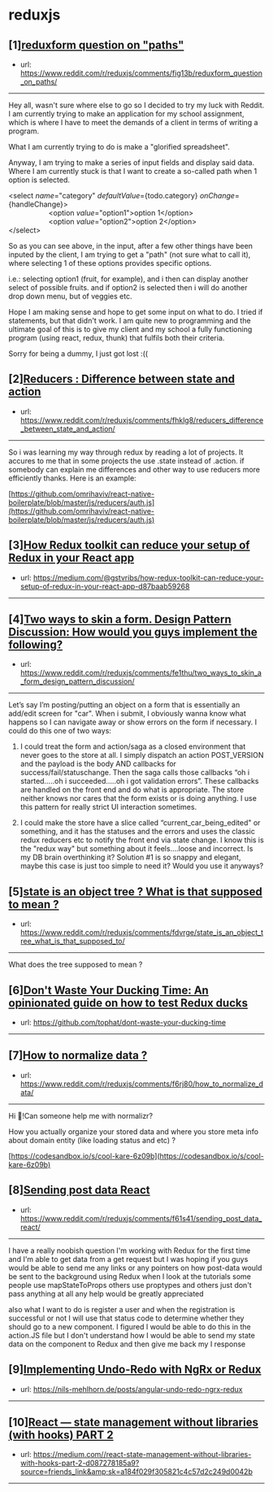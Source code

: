 # reduxjs
## [1][reduxform question on "paths"](https://www.reddit.com/r/reduxjs/comments/fig13b/reduxform_question_on_paths/)
- url: https://www.reddit.com/r/reduxjs/comments/fig13b/reduxform_question_on_paths/
---
Hey all, wasn't sure where else to go so I decided to try my luck with Reddit. I am currently trying to make an application for my school assignment, which is where I have to meet the demands of a client in terms of writing a program. 

What I am currently trying to do is make a "glorified spreadsheet".

Anyway, I am trying to make a series of input fields and display said data. Where I am currently stuck is that I want to create a so-called path when 1 option is selected.

 &lt;select *name*="category" *defaultValue*={todo.category} *onChange*={handleChange}&gt;  
                    &lt;option *value*="option1"&gt;option 1&lt;/option&gt;  
                    &lt;option *value*="option2"&gt;option 2&lt;/option&gt;  
 &lt;/select&gt;

So as you can see above, in the input, after a few other things have been inputed by the client, I am trying to get a "path" (not sure what to call it), where selecting 1 of these options provides specific options.

i.e.: selecting option1 (fruit, for example), and i then can display another select of possible fruits. and if option2 is selected then i will do another drop down menu, but of veggies etc.

Hope I am making sense and hope to get some input on what to do. I tried if statements, but that didn't work. I am quite new to programming and the ultimate goal of this is to give my client and my school a fully functioning program (using react, redux, thunk) that fulfils both their criteria.

Sorry for being a dummy, I just got lost :((
## [2][Reducers : Difference between state and action](https://www.reddit.com/r/reduxjs/comments/fhklg8/reducers_difference_between_state_and_action/)
- url: https://www.reddit.com/r/reduxjs/comments/fhklg8/reducers_difference_between_state_and_action/
---
So i was learning my way through redux by reading a lot of projects. It accures to me that in some projects the use .state instead of .action. if somebody can explain me differences and other way to use reducers more efficiently thanks. Here is an example:

[https://github.com/omrihaviv/react-native-boilerplate/blob/master/js/reducers/auth.js](https://github.com/omrihaviv/react-native-boilerplate/blob/master/js/reducers/auth.js)
## [3][How Redux toolkit can reduce your setup of Redux in your React app](https://www.reddit.com/r/reduxjs/comments/fget4u/how_redux_toolkit_can_reduce_your_setup_of_redux/)
- url: https://medium.com/@gstvribs/how-redux-toolkit-can-reduce-your-setup-of-redux-in-your-react-app-d87baab59268
---

## [4][Two ways to skin a form. Design Pattern Discussion: How would you guys implement the following?](https://www.reddit.com/r/reduxjs/comments/fe1thu/two_ways_to_skin_a_form_design_pattern_discussion/)
- url: https://www.reddit.com/r/reduxjs/comments/fe1thu/two_ways_to_skin_a_form_design_pattern_discussion/
---
Let’s say I’m posting/putting an object on a form that is essentially an add/edit screen for "car".  When i submit, I obviously wanna know what happens so I can navigate away or show errors on the form if necessary.   I could do this one of two ways:

1. I could treat the form and action/saga as a closed environment that never goes to the store at all.  I simply dispatch an action POST_VERSION and the payload is the body AND callbacks for success/fail/statuschange. Then the saga calls those callbacks “oh i started…..oh i succeeded…..oh i got validation errors”.  These callbacks are handled on the front end and do what is appropriate.  The store neither knows nor cares that the form exists or is doing anything.  I use this pattern for really strict UI interaction sometimes.

2. I could make the store have a slice called “current_car_being_edited" or something, and it has the statuses and the errors and uses the classic redux reducers etc to notify the front end via state change.   I know this is the "redux way" but something about it feels....loose and incorrect.  Is my DB brain overthinking it?   Solution #1 is so snappy and elegant, maybe this case is just too simple to need it?  Would you use it anyways?
## [5][state is an object tree ? What is that supposed to mean ?](https://www.reddit.com/r/reduxjs/comments/fdvrge/state_is_an_object_tree_what_is_that_supposed_to/)
- url: https://www.reddit.com/r/reduxjs/comments/fdvrge/state_is_an_object_tree_what_is_that_supposed_to/
---
What does the tree supposed to mean ?
## [6][Don't Waste Your Ducking Time: An opinionated guide on how to test Redux ducks](https://www.reddit.com/r/reduxjs/comments/f9n9j2/dont_waste_your_ducking_time_an_opinionated_guide/)
- url: https://github.com/tophat/dont-waste-your-ducking-time
---

## [7][How to normalize data ?](https://www.reddit.com/r/reduxjs/comments/f6rj80/how_to_normalize_data/)
- url: https://www.reddit.com/r/reduxjs/comments/f6rj80/how_to_normalize_data/
---
Hi 👋!Can someone help me with normalizr?

How you actually organize your stored data and where you store meta info about domain entity (like loading status and etc) ?

[https://codesandbox.io/s/cool-kare-6z09b](https://codesandbox.io/s/cool-kare-6z09b)
## [8][Sending post data React](https://www.reddit.com/r/reduxjs/comments/f61s41/sending_post_data_react/)
- url: https://www.reddit.com/r/reduxjs/comments/f61s41/sending_post_data_react/
---
 I have a really noobish question I'm working with Redux for the first time and I'm able to get data from a get request but I was hoping if you guys would be able to send me any links or any pointers on how post-data would be sent to the background using Redux when I look at the tutorials some people use mapStateToProps others use proptypes and others just don't pass anything at all any help would be greatly appreciated


 also what I want to do is register a user and when the registration is successful or not I will use that status code to determine whether they should go to a new component. I figured I would be able to do this in the  action.JS file but I don't understand how I would be able to send my state data on the component to Redux and then give me back my I response
## [9][Implementing Undo-Redo with NgRx or Redux](https://www.reddit.com/r/reduxjs/comments/f3q1rp/implementing_undoredo_with_ngrx_or_redux/)
- url: https://nils-mehlhorn.de/posts/angular-undo-redo-ngrx-redux
---

## [10][React — state management without libraries (with hooks) PART 2](https://www.reddit.com/r/reduxjs/comments/f2ofaw/react_state_management_without_libraries_with/)
- url: https://medium.com//react-state-management-without-libraries-with-hooks-part-2-d087278185a9?source=friends_link&amp;sk=a184f029f305821c4c57d2c249d0042b
---

